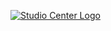 [![Studio Center Logo](https://studiocenter.com/sites/default/files/homepage-header.png)](https://studiocenter.com/)



